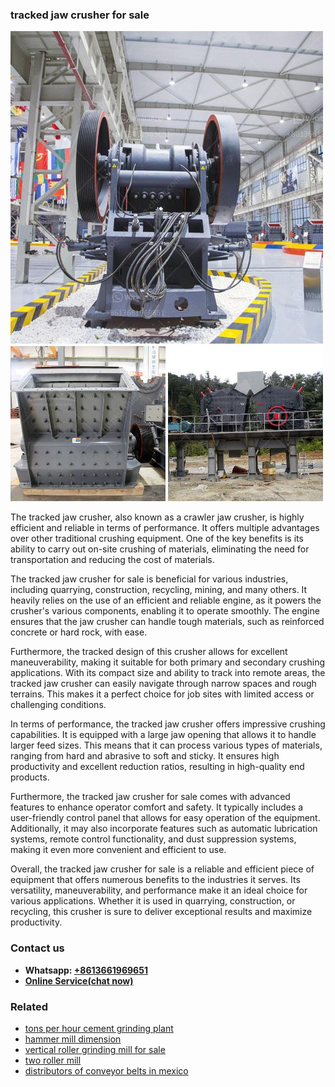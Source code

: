 <h3>tracked jaw crusher for sale</h3><img src='1706773777.jpg' alt=''><p>The tracked jaw crusher, also known as a crawler jaw crusher, is highly efficient and reliable in terms of performance. It offers multiple advantages over other traditional crushing equipment. One of the key benefits is its ability to carry out on-site crushing of materials, eliminating the need for transportation and reducing the cost of materials. </p><p>The tracked jaw crusher for sale is beneficial for various industries, including quarrying, construction, recycling, mining, and many others. It heavily relies on the use of an efficient and reliable engine, as it powers the crusher's various components, enabling it to operate smoothly. The engine ensures that the jaw crusher can handle tough materials, such as reinforced concrete or hard rock, with ease.</p><p>Furthermore, the tracked design of this crusher allows for excellent maneuverability, making it suitable for both primary and secondary crushing applications. With its compact size and ability to track into remote areas, the tracked jaw crusher can easily navigate through narrow spaces and rough terrains. This makes it a perfect choice for job sites with limited access or challenging conditions.</p><p>In terms of performance, the tracked jaw crusher offers impressive crushing capabilities. It is equipped with a large jaw opening that allows it to handle larger feed sizes. This means that it can process various types of materials, ranging from hard and abrasive to soft and sticky. It ensures high productivity and excellent reduction ratios, resulting in high-quality end products.</p><p>Furthermore, the tracked jaw crusher for sale comes with advanced features to enhance operator comfort and safety. It typically includes a user-friendly control panel that allows for easy operation of the equipment. Additionally, it may also incorporate features such as automatic lubrication systems, remote control functionality, and dust suppression systems, making it even more convenient and efficient to use.</p><p>Overall, the tracked jaw crusher for sale is a reliable and efficient piece of equipment that offers numerous benefits to the industries it serves. Its versatility, maneuverability, and performance make it an ideal choice for various applications. Whether it is used in quarrying, construction, or recycling, this crusher is sure to deliver exceptional results and maximize productivity.</p><h3>Contact us</h3><ul><li><strong>Whatsapp:&nbsp;<a href="https://wa.me/8613661969651">+8613661969651</a></strong></li><li><a href="https://swt.shibang-china.com/?git&amp;zhl&amp;tracked jaw crusher for sale"><strong>Online Service(chat now)</strong></a></li></ul><h3>Related</h3><ul><li><a href='tons per hour cement grinding plant.md'>tons per hour cement grinding plant</a></li><li><a href='hammer mill dimension.md'>hammer mill dimension</a></li><li><a href='vertical roller grinding mill for sale.md'>vertical roller grinding mill for sale</a></li><li><a href='two roller mill.md'>two roller mill</a></li><li><a href='distributors of conveyor belts in mexico.md'>distributors of conveyor belts in mexico</a></li></ul>
